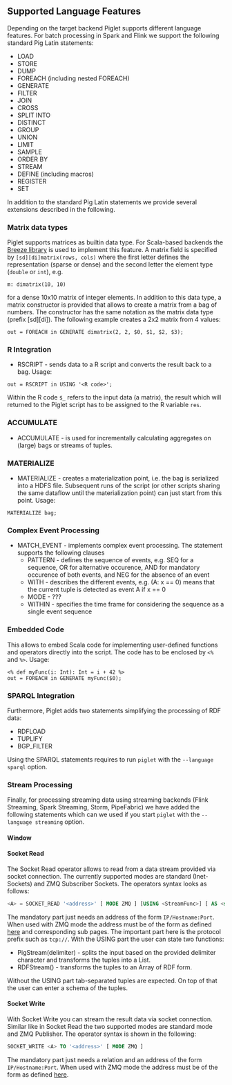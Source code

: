 ## Supported Language Features ##

Depending on the target backend Piglet supports different language features. For batch processing in Spark and Flink we support the following standard Pig Latin statements:
 * LOAD
 * STORE
 * DUMP
 * FOREACH (including nested FOREACH)
 * GENERATE
 * FILTER
 * JOIN
 * CROSS
 * SPLIT INTO
 * DISTINCT
 * GROUP
 * UNION
 * LIMIT
 * SAMPLE
 * ORDER BY
 * STREAM
 * DEFINE (including macros)
 * REGISTER
 * SET
 
In addition to the standard Pig Latin statements we provide several extensions described in the following.

### Matrix data types ###

Piglet supports matrices as builtin data type. For Scala-based backends the [Breeze library](https://github.com/scalanlp/breeze) 
is used to implement this feature. A matrix field is specified by `[sd][di]matrix(rows, cols)` where the first
letter defines the representation (sparse or dense) and the second letter the element type (`double` or `int`), e.g.

```
m: dimatrix(10, 10)
```
for a dense 10x10 matrix of integer elements. In addition to this data type, a matrix constructor is provided that allows
to create a matrix from a bag of numbers. The constructor has the same notation as the matrix data type (prefix [sd][di]).
The following example creates a 2x2 matrix from 4 values:

```
out = FOREACH in GENERATE dimatrix(2, 2, $0, $1, $2, $3);
```

### R Integration ###

 * RSCRIPT - sends data to a R script and converts the result back to a bag. Usage:
 
 ```
 out = RSCRIPT in USING '<R code>';
 ```
 Within the R code `$_` refers to the input data (a matrix), the result which will returned to the Piglet 
 script has to be assigned to the R variable `res`.
 
### ACCUMULATE ###

 * ACCUMULATE - is used for incrementally calculating aggregates on (large) bags or streams of tuples.
 
### MATERIALIZE ###
 
 * MATERIALIZE - creates a materialization point, i.e. the bag is serialized into a HDFS file. Subsequent 
 runs of the script (or other scripts sharing the same dataflow until the materialization point) can just start from this point. Usage:

```
MATERIALIZE bag;
``` 

### Complex Event Processing ###

 * MATCH_EVENT - implements complex event processing. The statement supports the following clauses
    * PATTERN - defines the sequence of events, e.g. SEQ for a sequence, OR for alternative occurence, AND for mandatory occurence of both events, and NEG
      for the absence of an event
    * WITH - describes the different events, e.g. (A: x == 0) means that the current tuple is detected as event A if x == 0
    * MODE - ???
    * WITHIN - specifies the time frame for considering the sequence as a single event sequence


### Embedded Code ###

This allows to embed Scala code for implementing user-defined functions and operators directly into the script. 
The code has to be enclosed by `<%` and `%>`. Usage:

```
<% def myFunc(i: Int): Int = i + 42 %>
out = FOREACH in GENERATE myFunc($0);
```
 
### SPARQL Integration ###
 
Furthermore, Piglet adds two statements simplifying the processing of RDF data:
 * RDFLOAD
 * TUPLIFY
 * BGP_FILTER
 
Using the SPARQL statements requires to run `piglet` with the `--language sparql` option.

### Stream Processing ###
 
Finally, for processing streaming data using streaming backends (Flink Streaming, Spark Streaming, Storm, PipeFabric) 
we have added the following statements which can we used if you start `piglet` with the `--language streaming` option.

#### Window ####

#### Socket Read ####
The Socket Read operator allows to read from a data stream provided via socket connection. 
The currently supported modes are standard (Inet-Sockets) and ZMQ Subscriber Sockets. The operators syntax looks as follows:
```sql
<A> = SOCKET_READ '<address>' [ MODE ZMQ ] [USING <StreamFunc>] [ AS <schema> ]
```
The mandatory part just needs an address of the form `IP/Hostname:Port`. When used with ZMQ mode the address 
must be of the form as defined [here](http://api.zeromq.org/) and corresponding sub pages. The important part 
here is the protocol prefix such as `tcp://`. With the USING part the user can state two functions:
 * PigStream(delimiter) - splits the input based on the provided delimiter character and transforms the tuples into a List.
 * RDFStream() - transforms the tuples to an Array of RDF form.

Without the USING part tab-separated tuples are expected. On top of that the user can enter a schema of the tuples.

#### Socket Write ####
With Socket Write you can stream the result data via socket connection. Similar like in Socket Read the two 
supported modes are standard mode and ZMQ Publisher. The operator syntax is shown in the following:
```sql
SOCKET_WRITE <A> TO '<address>' [ MODE ZMQ ]
```
The mandatory part just needs a relation and an address of the form `IP/Hostname:Port`. When used with ZMQ 
mode the address must be of the form as defined [here](http://api.zeromq.org/). 
